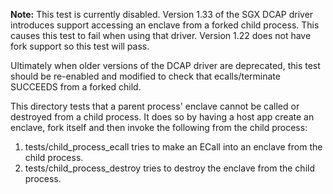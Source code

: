 **Note:** This test is currently disabled. Version 1.33 of the SGX DCAP driver
introduces support accessing an enclave from a forked child process. This causes
this test to fail when using that driver. Version 1.22 does not have fork support
so this test will pass.

Ultimately when older versions of the DCAP driver are deprecated, this test should
be re-enabled and modified to check that ecalls/terminate SUCCEEDS from a forked
child.


This directory tests that a parent process' enclave cannot be called or destroyed from a child process. It does so by having a host app create an enclave, fork itself and then invoke the following from the child process:
1. tests/child_process_ecall tries to make an ECall into an enclave from the child process.
2. tests/child_process_destroy tries to destroy the enclave from the child process. 

